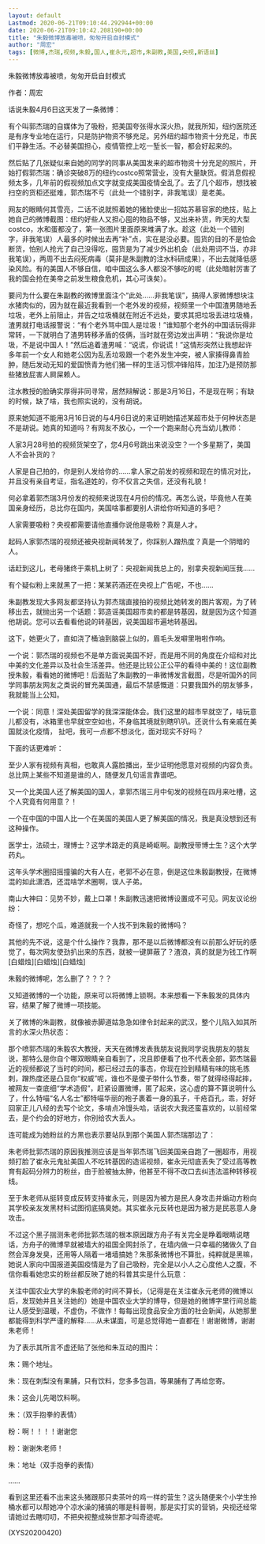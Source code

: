 ```yaml
---
layout: default
Lastmod: 2020-06-21T09:10:44.292944+00:00
date: 2020-06-21T09:10:42.208190+00:00
title: "朱毅微博放毒被喷，匆匆开启自封模式"
author: "周宏"
tags: [微博,杰瑞,视频,朱毅,国人,崔永元,超市,朱副教,美国,央视,新语丝]
---
```


朱毅微博放毒被喷，匆匆开启自封模式

作者：周宏

话说朱毅4月6日这天发了一条微博：

有个叫郭杰瑞的自媒体为了吸粉，把美国夸张得水深火热，就我所知，纽约医院还是有序专业地在运行，只是防护物资不够充足。另外纽约超市物资十分充足，市民们平静生活。不必替美国担心，疫情管控上吃一堑长一智，都会好起来的。

然后贴了几张疑似来自她的同学的同事从美国发来的超市物资十分充足的照片，开始打假郭杰瑞：确诊突破8万的纽约costco照常营业，没有大量缺货。假消息假视频太多，几年前的假视频加点文字就变成美国疫情全乱了。去了几个超市，想找被扫空的货柜还挺难，郭杰瑞不亏（此处一个错别字，非我笔误）是老美。

网友的眼睛何其雪亮，二话不说就照着她的猪脸使出一招姑苏慕容家的绝技，贴上她自己的微博截图：纽约好些人又担心囤的物品不够，又出来补货，昨天的大型costco，水和蛋都没了，第一张图片里面原来堆满了水。趁这（此处一个错别字，非我笔误）人最多的时候出去再“补”点，实在是没必要。囤货的目的不是怕会断货，怕别人抢光了自己没得吃，囤货是为了减少外出机会（此处用词不当，亦非我笔误），两周不出去闷死病毒（莫非是朱副教的注水科研成果），不出去就降低感染风险。有的美国人不够自信，咱中国这么多人都没不够吃的呢（此处暗射厉害了我的国会抢在美帝之前发生粮食危机，其心可诛矣）。

要问为什么要在朱副教的微博里面注个“此处……非我笔误”，搞得人家微博想块注水猪肉似的，因为就在最近我看到一个老外发的视频，视频里一个中国渣男随地丢垃圾，老外上前阻止，并告之垃圾桶就在附近不远处，要求其把垃圾丢进垃圾桶，渣男就打电话报警说：“有个老外骂中国人是垃圾！”谁知那个老外的中国话玩得非常转，一下就明白了渣男转移矛盾的伎俩，当时就在旁边发出声明：“我说你是垃圾，不是说中国人！”然后追着渣男喊：“说谎，你说谎！”这情形突然让我想起许多年前一个女人和她老公因为乱丢垃圾跟一个老外发生冲突，被人家揍得鼻青脸肿，随后发动无知的爱国愤青为他们猪一样的生活习惯冲锋陷阵，加注乃是预防那些猪放屁害人屙屎赖人。

注水教授的脸确实厚得非同寻常，居然辩解说：那是3月16日，不是现在啊；有缺的时候，缺了啥，我也照实说的，没有胡说。

原来她知道不能用3月16日说的与4月6日说的来证明她描述某超市处于何种状态是不是胡说。她真的知道吗？有网友不放心，一个一个跑来耐心充当幼儿教师：

人家3月28号拍的视频货架空了，您4月6号跳出来说没空？一个多星期了，美国人不会补货的？

人家是自己拍的，你是别人发给你的……拿人家之前发的视频和现在的情况对比，并且没有亲自考证，指名道姓的，你不仅言之失信，还没有礼貌！

何必拿着郭杰瑞3月份发的视频来说现在4月份的情况。再怎么说，毕竟他人在美国亲身经历，总比你在国内，美国啥事都要别人讲给你听知道的多吧？

人家需要吸粉？央视都需要请他直播你说他是吸粉？真是人才。

起码人家郭杰瑞的视频还被央视新闻转发了，你踩别人蹭热度？真是一个阴暗的人。

话赶到这儿，老母猪终于乘机上树了：央视新闻我总上的，别拿央视新闻压我……

有个疑似粉上来就黑了一把：某某药酒还在央视上广告呢，不也……

朱副教发现大多网友都坚持认为郭杰瑞直接拍的视频比她转发的图片客观，为了转移出去，就抛出另一个话题：郭造谣美国超市卖的都是转基因，就是因为这个知道他胡说。您可以去看看他说的转基因，说美国超市遍地转基因。

这下，她更火了，直如浇了桶油到脑袋上似的，眉毛头发噼里啪啦作响。

一个说：郭杰瑞的视频也不是单方面说美国不好，而是用不同的角度在介绍和对比中美的文化差异以及社会生活差异。他还是比较公正公平的看待中美的！这位副教授朱毅，看看她的微博吧！后面贴了朱副教的一串微博发言截图，尽是听国外的同学同事朋友网友之类说的冒充美国通，最后不禁感慨道：只要我国外的朋友够多，我就能当上公知。

一个说：同意！深处美国留学的我深深能体会。我们这里的超市早就空了，啥玩意儿都没有，冰箱里也早就空空如也，不身临其境就别瞎叭叭。还说什么有亲戚在美国就淡化疫情， 扯吧，我可一点都不想淡化，面对现实不好吗？

下面的话更难听：

至少人家有视频有真相，也敢真人露脸播出，至少证明他愿意对视频的内容负责。总比网上某些不知道是谁的人，随便发几句谣言靠谱吧。

又一个比美国人还了解美国的国人，拿郭杰瑞三月中旬发的视频在四月来吐槽，这个人究竟有何用意？！

一个在中国的中国人比一个在美国的美国人更了解美国的情况，我是真没想到还有这种操作。

医学士，法硕士，理博士？这学术路走的真是崎岖啊。副教授带博士生？这个大学药丸。

这年头学术圈招摇撞骗的大有人在，老郭不必在意，倒是这位朱毅副教授，在微博混的如此潇洒，还混啥学术圈啊，误人子弟。

南山大神曰：见势不妙，戴上口罩！朱副教迅速把微博设置成不可见。网友议论纷纷：

奇怪了，想吃个瓜，难道就我一个人找不到朱毅的微博吗？

其他的先不说，这是个什么操作？我靠，那不是以后微博都没有以前那么好玩的感觉了，每次网友使劲扒出来的东西，就被一键屏蔽了？渣浪，真的就是为钱工作啊[白蜡烛][白蜡烛][白蜡烛]

朱毅的微博呢，怎么删了？？？？

又知道微博的一个功能，原来可以将微博上锁啊。本来想看一下朱毅发的具体内容，结果了解了微博一项技能。

关了微博的朱副教，就像被赤脚道姑急急如律令封起来的武汉，整个儿陷入如其所言的水深火热状态：

那个喷郭杰瑞的朱毅农大教授，天天在微博发表我朋友说我同学说我朋友的朋友说，那特么是你自个哪双眼睛亲自看到了，况且即便看了也不代表全部，郭杰瑞最近的视频都说了当时的时间，都已经过去的事态，你现在捡到精精有味的挑毛拣刺，蹭热度还是凸显你“权威”呢，谁也不是傻子带什么节奏，带了就得经得起摔，被网友一查底细“学术造假”，赶紧设置微博，匿了起来，这心虚的算不算说明什么了，什么特喵“名人名士”都特喵华丽的袍子裹着一身的虱子，千疮百孔，乖，好好回家正儿八经的去写个论文，多啃点冷馒头哈，话说农大我还蛮喜欢的，以前经常去，是个约会的好地方，你别给农大丢人。

连可能成为她粉丝的方黑也表示要站队到那个美国人郭杰瑞那边了：

朱老师批郭杰瑞的原因我推测应该是当年郭杰瑞飞回美国亲自跑了一圈超市，用视频打脸了崔永元鬼扯美国人不吃转基因的造谣视频，崔永元彻底丢失了受过高等教育有起码分辨力的粉丝，由于脸被抽太肿，他甚至不得不改口去纠违法滥种转移视线。

至于朱老师从挺转变成反转支持崔永元，则是因为被方是民人身攻击并煽动方粉向其学校亲友发黑材料试图彻底搞臭她。其实崔永元反转也是因为被方是民恶意人身攻击。

不过这个黑子揣测朱老师批郭杰瑞的根本原因跟方舟子有关完全是睁着眼睛说瞎话，方舟子的微博早就被墙大的祖国全网封杀了，在墙内做一只幸福的猪做久了自然会浑身发臭，还用等人隔着一堵墙搞她？朱那条微博也不算批，纯粹就是黑嘛，她说人家向中国报道美国疫情是为了自己吸粉，完全是以小人之心度他人之腹，不信你看看她忠实的粉丝都反映了她的科普其实是什么玩意：

关注中国农业大学的朱毅老师的时间不算长，（记得是在关注崔永元老师的微博以后，发现她并且关注她的）她是中国农业大学的博导，但是她的微博字里行间总能让人感受到温暖，不虚伪，不做作！每每出现食品安全方面的社会新闻，从她那里都能得到科学严谨的解释……从未谋面，可是总觉得她一直都在！谢谢微博，谢谢朱老师！

为了表示其所言不虚还贴了张他和朱互动的图片：

朱：赐个地址。

朱：现在刺梨没有果脯，只有饮料，您多多包涵，等果脯有了再给您寄。

朱：这会儿先喝饮料啊。

朱：（双手抱拳的表情）

粉：啊！！！！谢谢您

粉：谢谢朱老师！

朱：地址（双手抱拳的表情）

……

看到这里还看不出来这头猪跟那只卖茶叶的鸡一样的营生？这头随便来个小学生拎桶水都可以帮她冲个凉水澡的猪搞的哪是科普啊，那是实打实的营销，央视还经常请她过去瞎叨叨，不把央视整成殃世那才叫奇迹呢。

(XYS20200420)

